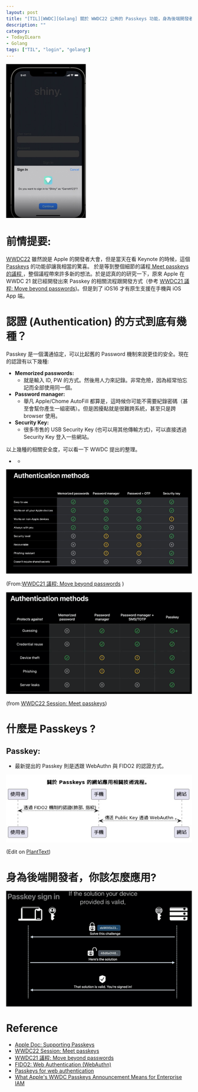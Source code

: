 ```yaml
---
layout: post
title: "[TIL][WWDC][Golang] 關於 WWDC22 公佈的 Passkeys 功能，身為後端開發者你該知道什麼?"
description: ""
category: 
- TodayILearn
- Golang
tags: ["TIL", "login", "golang"]
---
```


<img src="../images/2021/image-20220608151748839.png" alt="image-20220608151748839" style="zoom:50%;" />



# 前情提要:

[WWDC22](https://developer.apple.com/videos/wwdc2022/) 雖然說是 Apple 的開發者大會，但是當天在看 Keynote 的時候，這個 [Passkeys](https://developer.apple.com/documentation/authenticationservices/public-private_key_authentication/supporting_passkeys) 的功能卻讓我相當的驚喜。 於是等到整個細節的議程[ Meet passkeys 的議程 ](https://developer.apple.com/videos/play/wwdc2022/10092/)，整個議程帶來許多新的想法。於是認真的的研究一下，原來 Apple 在 WWDC 21 就已經開發出來 Passkey 的相關流程跟開發方式（參考 [WWDC21 議程: Move beyond passwords](https://developer.apple.com/videos/play/wwdc2021/10106/))。但是到了 iOS16 才有原生支援在手機與 iOS App 端。

# 認證 (Authentication) 的方式到底有幾種？

Passkey 是一個溝通協定，可以比起舊的 Password 機制來說更佳的安全。現在的認證有以下幾種:

- **Memorized passwords:**
  - 就是輸入 ID, PW 的方式。然後用人力來記錄。非常危險，因為經常怕忘記而全部使用同一個。
- **Password manager:**
  - 舉凡 Apple/Chome AutoFill 都算是，這時候你可能不需要紀錄密碼（甚至會幫你產生一組密碼）。但是困擾點就是很難跨系統，甚至只是跨 browser 使用。
- **Security Key:**
  - 很多市售的 USB Security Key (也可以用其他傳輸方式)，可以直接透過 Security Key 登入一些網站。

以上幾種的相關安全度，可以看一下 WWDC 提出的整理。

- - 

![image-20220608161334928](../images/2021/image-20220608161334928.png)

(From:[WWDC21 議程: Move beyond passwords](https://developer.apple.com/videos/play/wwdc2021/10106/) )

![image-20220608152142705](../images/2021/image-20220608152142705.png)

(from [WWDC22 Session: Meet passkeys](https://developer.apple.com/videos/play/wwdc2022/10092/))

# 什麼是 Passkeys ? 

## **Passkey:**

- 最新提出的 Passkey 則是透跟 WebAuthn 與 FIDO2 的認證方式。

![image-20220608170126374](../images/2021/image-20220608170126374.png)

(Edit on [PlantText](https://www.planttext.com/?text=SoWkIImgAStDuU8goIp9ILLuENtEisbx508IYukpKokB5PxFQdc-RTFprJEVjNS-dxBY-UmT81LT3IyMJdwsjV7vYkx73KrSN4_sxWTAlcXeLR3HrRLJUDRP_MpbV2k5bmtzBnlx5DmyNVoD580YJpks0SrxiQhtnTfEZHVjdI-RL-WeFEjfVxwbMvCBeWbY0CHAAuMdJPjVDZGg19GcvMGcAtYdLiAC34zDSYmjoSXJ05lla9gN0lG30000))

# 身為後端開發者，你該怎麼應用?

![image-20220608152153013](../images/2021/image-20220608152153013.png)

# 









# Reference

-  [Apple Doc: Supporting Passkeys](https://developer.apple.com/documentation/authenticationservices/public-private_key_authentication/supporting_passkeys)
-  [WWDC22 Session: Meet passkeys](https://developer.apple.com/videos/play/wwdc2022/10092/)
-   [WWDC21 議程: Move beyond passwords](https://developer.apple.com/videos/play/wwdc2021/10106/)
-  [FIDO2: Web Authentication (WebAuthn)](https://fidoalliance.org/fido2-2/fido2-web-authentication-webauthn/)
-  [Passkeys for web authentication](https://www.hanko.io/blog/passkeys-part-1)
-  [What Apple's WWDC Passkeys Announcement Means for Enterprise IAM](https://blog.hypr.com/what-apples-wwdc-passkeys-announcement-means-for-enterprise-iam)





